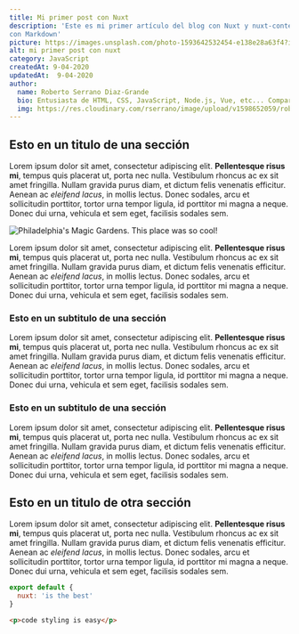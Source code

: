 ```yaml
---
title: Mi primer post con Nuxt
description: 'Este es mi primer artículo del blog con Nuxt y nuxt-content escrito
con Markdown'
picture: https://images.unsplash.com/photo-1593642532454-e138e28a63f4?ixlib=rb-1.2.1&ixid=eyJhcHBfaWQiOjEyMDd9&auto=format&fit=crop&w=1050&q=80
alt: mi primer post con nuxt
category: JavaScript
createdAt: 9-04-2020
updatedAt:  9-04-2020
author:
  name: Roberto Serrano Diaz-Grande
  bio: Entusiasta de HTML, CSS, JavaScript, Node.js, Vue, etc... Comparto mi aprendizaje y conocimiento a traves de mi blog, en el cual publico artículos sobre desarrollo web y mi día a día tecnológico.
  img: https://res.cloudinary.com/rserrano/image/upload/v1598652059/roberto-serrano-desarrolloweb-tarragona.jpg
---
```


## Esto en un titulo de una sección
Lorem ipsum dolor sit amet, consectetur adipiscing elit. <strong>Pellentesque risus mi</strong>, tempus quis placerat ut, porta nec nulla. Vestibulum rhoncus ac ex sit amet fringilla. Nullam gravida purus diam, et dictum <a>felis venenatis</a> efficitur. Aenean ac <em>eleifend lacus</em>, in mollis lectus. Donec sodales, arcu et sollicitudin porttitor, tortor urna tempor ligula, id porttitor mi magna a neque. Donec dui urna, vehicula et sem eget, facilisis sodales sem.

![Philadelphia's Magic Gardens. This place was so cool!](https://res.cloudinary.com/rserrano/image/upload/v1598651941/samples/ecommerce/analog-classic.jpg "Philadelphia's Magic Gardens")

<info-box>
  <template #info-box>
    This is a vue component inside markdown using slots
  </template>
</info-box>

Lorem ipsum dolor sit amet, consectetur adipiscing elit. <strong>Pellentesque risus mi</strong>, tempus quis placerat ut, porta nec nulla. Vestibulum rhoncus ac ex sit amet fringilla. Nullam gravida purus diam, et dictum <a>felis venenatis</a> efficitur. Aenean ac <em>eleifend lacus</em>, in mollis lectus. Donec sodales, arcu et sollicitudin porttitor, tortor urna tempor ligula, id porttitor mi magna a neque. Donec dui urna, vehicula et sem eget, facilisis sodales sem.


### Esto en un subtitulo de una sección

Lorem ipsum dolor sit amet, consectetur adipiscing elit. <strong>Pellentesque risus mi</strong>, tempus quis placerat ut, porta nec nulla. Vestibulum rhoncus ac ex sit amet fringilla. Nullam gravida purus diam, et dictum <a>felis venenatis</a> efficitur. Aenean ac <em>eleifend lacus</em>, in mollis lectus. Donec sodales, arcu et sollicitudin porttitor, tortor urna tempor ligula, id porttitor mi magna a neque. Donec dui urna, vehicula et sem eget, facilisis sodales sem.

### Esto en un subtitulo de una sección

Lorem ipsum dolor sit amet, consectetur adipiscing elit. <strong>Pellentesque risus mi</strong>, tempus quis placerat ut, porta nec nulla. Vestibulum rhoncus ac ex sit amet fringilla. Nullam gravida purus diam, et dictum <a>felis venenatis</a> efficitur. Aenean ac <em>eleifend lacus</em>, in mollis lectus. Donec sodales, arcu et sollicitudin porttitor, tortor urna tempor ligula, id porttitor mi magna a neque. Donec dui urna, vehicula et sem eget, facilisis sodales sem.

## Esto en un titulo de otra sección

Lorem ipsum dolor sit amet, consectetur adipiscing elit. <strong>Pellentesque risus mi</strong>, tempus quis placerat ut, porta nec nulla. Vestibulum rhoncus ac ex sit amet fringilla. Nullam gravida purus diam, et dictum <a>felis venenatis</a> efficitur. Aenean ac <em>eleifend lacus</em>, in mollis lectus. Donec sodales, arcu et sollicitudin porttitor, tortor urna tempor ligula, id porttitor mi magna a neque. Donec dui urna, vehicula et sem eget, facilisis sodales sem.

```js
export default {
  nuxt: 'is the best'
}
```

```html
<p>code styling is easy</p>
```
